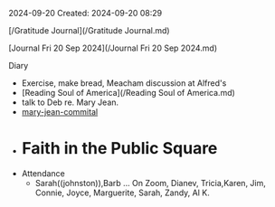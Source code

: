 2024-09-20
Created: 2024-09-20 08:29

[/Gratitude Journal](/Gratitude Journal.md)

[Journal Fri 20 Sep 2024](/Journal Fri 20 Sep 2024.md) 

Diary

- Exercise, make bread, Meacham discussion at Alfred's
- [Reading Soul of America](/Reading Soul of America.md)
- talk to Deb re. Mary Jean.
- [mary-jean-commital](/mary-jean-commital.md)
- # Faith in the Public Square
- Attendance
	- Sarah((johnston)),Barb ... On Zoom, Dianev, Tricia,Karen, Jim, Connie, Joyce, Marguerite, Sarah, Zandy, Al K.